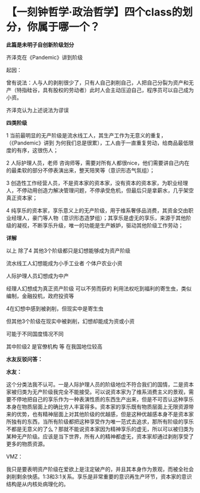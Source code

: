 # 【一刻钟哲学·政治哲学】四个class的划分，你属于哪一个？



**此篇是未明子自创新阶级划分**



齐泽克在《Pandemic》讲到阶级



起因：

曾有说法：人与人的剥削很少了，只有人自己剥削自己，人把自己分裂为资产和无产（特指硅谷，具有股权的劳动者）此时人会主动压迫自己，程序员可以自己成为小资。



齐泽克认为上述说法为谬误



**四类阶级**



1 当前最明显的无产阶级是流水线工人，其生产工作为无意义的重复，（《Pandemic》讲到 为何我们总是很累），工人由于一直重复劳动，给商品最低限度的有序，这很伤人；



2 人际护理人员，老师 咨询师等，需要对所有人都很nice，他们需要讲自己内在的最柔软的部分不停表演出来，整天陪笑等（意识形态气氛组）；



3 创造性工作经营人员，不是资本家的资本家，没有资本的资本家，为职业经理人，不停动用创造力解决管理问题，不停承受危机，但最后只是拿薪水，几乎架空真正资本家；



4 纯享乐的资本家，享乐意义上的无产阶级，用于维系奢侈品消费，其资金交由职业经理人，豪门等人物（意识形态造梦组）；其享乐是虚无的享乐，来源于其他阶级的凝视，不断享乐升级，唯一的功能是生产嫉妒，驱动其他阶级工作劳动；



**详解**



以上 除了4  其他3个阶级都只是幻想能够成为资产阶级



流水线工人幻想能成为小手工业者 个体户农业小资



人际护理人员幻想成为中产



经理人幻想成为真正资产阶级 可以不劳而获的 利用法权吃到福利的寄生虫，类似编制，金融投机，政府投资等



4在幻想中感到被剥削，但现实中是寄生虫

但其他3个阶级在现实中被剥削，幻想却能成为资或小资



可能于不同国度情况不同





其中阶级2 是官僚机构 等 在我国地位较高







**水友反驳问答：**

**水友：**

这个分类法我不认可。一是人际护理人员的阶级地位不符合我们的国情，二是资本家被归类为无产阶级我完全不能接受。可以说资本家为了维系消费主义的景观，需要不停地把自己的享乐作为一种表演性质的东西生产出来，但是不可否认这种享乐本身在物质层面上的确比穷人丰富得多。资本家的享乐既有物质层面上无限资源带来的优势，也有精神层面上对其他阶级的优越感，但是这种优越感本身不是资本家所独有的东西，当所有阶级都把这种享受作为唯一范式去追求，那所有阶级的享乐不都是无意义的了么？那就不能说资本家因为精神享乐的虚无，所以可以被归类为某种无产阶级。应该是当下世界，所有人的精神都虚无，资本家却通过剥削享受了更多的物质资源。





VMZ：

我只是要表明资产阶级在爱欲上是注定破产的，并且其本身作为景观，而被全社会剥削剩余快感。1:3和3:1关系。享乐是非常重要的意识再生产环节，资本家的意识结构是从内核处病理化的。